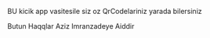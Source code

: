 BU kicik app vasitesile siz oz QrCodelariniz yarada bilersiniz

Butun Haqqlar Aziz Imranzadeye Aiddir
